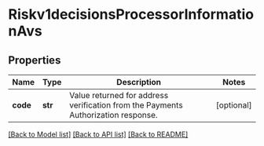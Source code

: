 # Riskv1decisionsProcessorInformationAvs

## Properties
Name | Type | Description | Notes
------------ | ------------- | ------------- | -------------
**code** | **str** | Value returned for address verification from the Payments Authorization response. | [optional] 

[[Back to Model list]](../README.md#documentation-for-models) [[Back to API list]](../README.md#documentation-for-api-endpoints) [[Back to README]](../README.md)


